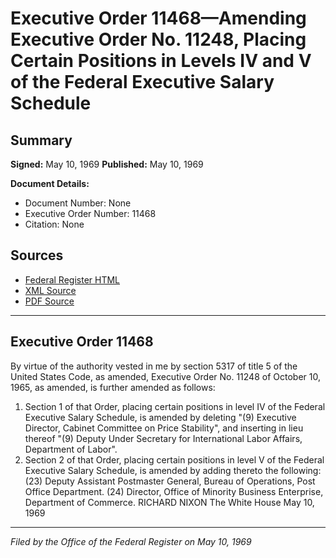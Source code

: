 # Executive Order 11468—Amending Executive Order No. 11248, Placing Certain Positions in Levels IV and V of the Federal Executive Salary Schedule

## Summary

**Signed:** May 10, 1969
**Published:** May 10, 1969

**Document Details:**
- Document Number: None
- Executive Order Number: 11468
- Citation: None

## Sources
- [Federal Register HTML](https://www.presidency.ucsb.edu/documents/executive-order-11468-amending-executive-order-no-11248-placing-certain-positions-levels)
- [XML Source](None)
- [PDF Source](None)

---

## Executive Order 11468

By virtue of the authority vested in me by section 5317 of title 5 of the United States Code, as amended, Executive Order No. 11248 of October 10, 1965, as amended, is further amended as follows:
1. Section 1 of that Order, placing certain positions in level IV of the Federal Executive Salary Schedule, is amended by deleting "(9) Executive Director, Cabinet Committee on Price Stability", and inserting in lieu thereof "(9) Deputy Under Secretary for International Labor Affairs, Department of Labor".
2. Section 2 of that Order, placing certain positions in level V of the Federal Executive Salary Schedule, is amended by adding thereto the following:
    (23) Deputy Assistant Postmaster General, Bureau of Operations, Post Office Department.
    (24) Director, Office of Minority Business Enterprise, Department of Commerce.
RICHARD NIXON
The White House
May 10, 1969

---

*Filed by the Office of the Federal Register on May 10, 1969*
